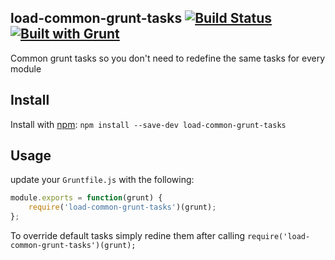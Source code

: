## load-common-grunt-tasks [![Build Status](https://secure.travis-ci.org/chmontgomery/load-common-grunt-tasks.png?branch=master)](http://travis-ci.org/chmontgomery/load-common-grunt-tasks) [![Built with Grunt](https://cdn.gruntjs.com/builtwith.png)](http://gruntjs.com/)

Common grunt tasks so you don't need to redefine the same tasks for every module

## Install

Install with [npm](https://npmjs.org/package/load-common-grunt-tasks): `npm install --save-dev load-common-grunt-tasks`

## Usage
update your `Gruntfile.js` with the following:

```js
module.exports = function(grunt) {
    require('load-common-grunt-tasks')(grunt);
};
```

To override default tasks simply redine them after calling `require('load-common-grunt-tasks')(grunt);`